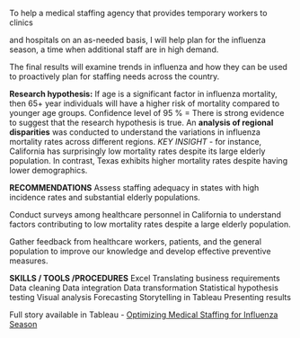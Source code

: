 To help a medical staffing agency that
provides temporary workers to clinics

and hospitals on an as-needed basis, I
will help plan for the influenza season,
a time when additional staff are in
high demand.

The final results will examine trends in
influenza and how they can be used to
proactively plan for staffing needs
across the country.

**Research hypothesis:** If age is a significant factor in influenza mortality, then 65+ year individuals will have a higher risk of mortality compared to younger age groups. 
Confidence level of 95 % = There is strong evidence to suggest that the research hypothesis is true.
An **analysis of regional disparities** was conducted to understand the variations in influenza mortality rates across different regions.
_KEY INSIGHT_ - for instance, California has surprisingly low mortality rates despite its large elderly population. In contrast, Texas exhibits higher mortality rates despite having lower demographics.


**RECOMMENDATIONS**
Assess staffing adequacy in states with high incidence rates and
substantial elderly populations. 

Conduct surveys among healthcare personnel in California to
understand factors contributing to low mortality rates despite a
large elderly population.

Gather feedback from healthcare workers, patients, and the general
population to improve our knowledge and develop effective
preventive measures.

**SKILLS / TOOLS /PROCEDURES**
Excel
Translating business
requirements
Data cleaning
Data integration
Data transformation
Statistical hypothesis testing
Visual analysis
Forecasting
Storytelling in Tableau
Presenting results

Full story available in Tableau - [Optimizing Medical Staffing for Influenza Season](https://public.tableau.com/app/profile/nerea.menor/viz/2_9StorytellingwithDataPresentations_17079123843740/End)
